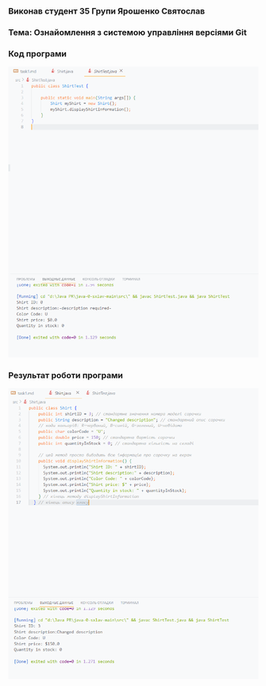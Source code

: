 ### Виконав студент 35 Групи Ярошенко Святослав
### Тема: Ознайомлення з системою управління версіями Git

### Код програми
![Image alt](https://github.com/ppc-ntu-khpi/java-0-sxlav/blob/main/Solution/task1.1.png)
### Результат роботи програми
![Image alt](https://github.com/ppc-ntu-khpi/java-0-sxlav/blob/main/Solution/task1.2.png)
